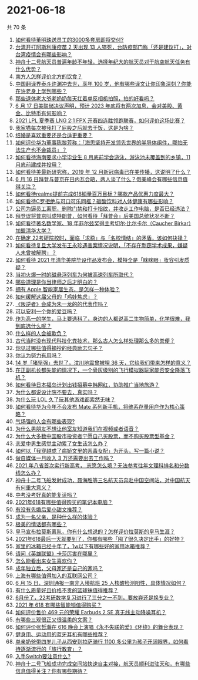 # 2021-06-18

共 70 条

<!-- BEGIN -->
<!-- 最后更新时间 Fri Jun 18 2021 05:01:08 GMT+0800 (China Standard Time) -->

1. [如何看待董明珠送员工的3000多套房即将交付?](https://www.zhihu.com/question/465190639)
2. [台湾开打阿斯利康疫苗 2 天出现 13
   人猝死，台防疫部门称「还是建议打」，对台湾疫情会有哪些影响？](https://www.zhihu.com/question/465590341)
3. [神舟十二号航天员普遍年龄不年轻，选择年纪大的航天员对于航空航天任务有什么优势？](https://www.zhihu.com/question/465284337)
4. [南方人怎样评价北方的饮食？](https://www.zhihu.com/question/31894251)
5. [中国翻译界泰斗许渊冲去世，享年 100
   岁，他有哪些译文让你印象深刻？你能在许老身上学到哪些？](https://www.zhihu.com/question/465502478)
6. [那些退休老大爷老奶奶每天扛着单反相机拍照，拍的好看吗？](https://www.zhihu.com/question/427864597)
7. [6 月 17 日美联储决议声明，预计 2023
   年底将有两次加息，会对美股、黄金、比特币有何影响？](https://www.zhihu.com/question/465456246)
8. [2021 LPL 夏季赛 LNG 2:1 FPX
   开赛四连胜领跑联赛，如何评价这场比赛？](https://www.zhihu.com/question/465588866)
9. [我家猫每次被我打了屁股之后就去干饭，这是为啥？](https://www.zhihu.com/question/465059360)
10. [结婚是喜欢重要还是合适更重要？](https://www.zhihu.com/question/418802722)
11. [如何评价华为董事陈黎芳称：「海思坚持开发领先世界的半导体组件，哪怕无法生产也不会裁员」？](https://www.zhihu.com/question/464967844)
12. [如何看待海南要求小学毕业生 8 月底前学会游泳，游泳池未覆盖到的乡镇，11
    月底前建成并投用？](https://www.zhihu.com/question/465307248)
13. [如何看待美最新研究称，2019 年 12
    月新冠病毒已在美传播，这说明了什么？](https://www.zhihu.com/question/465273612)
14. [6 月 16
    日拜登与普京在日内瓦会晤，两人谈了什么？俄美峰会有哪些信息值得关注？](https://www.zhihu.com/question/465409295)
15. [如何看待realme提前完成618销量百万目标？哪款产品优惠力度最大？](https://www.zhihu.com/question/465333482)
16. [如何看待C罗拒绝与可口可乐同框？碳酸饮料对人体健康有哪些影响？](https://www.zhihu.com/question/465111118)
17. [公司为逼员工离职，删除门禁和打卡指纹，并收走工作电脑，是否已经违法？](https://www.zhihu.com/question/458446577)
18. [拜登误将普京叫成特朗普，如何看待「拜普会」后美国总统状况不断？](https://www.zhihu.com/question/465544690)
19. [如何看待著名数学家、18 年菲尔兹奖得主考切尔·比尔卡尔（Caucher
    Birkar）加盟清华大学？](https://www.zhihu.com/question/464844610)
20. [在确定
    22考研院校时，面临「求稳」与「名校情结」的矛盾，该如何抉择？](https://www.zhihu.com/question/465528736)
21. [如何看待复旦大学发布王永珍遇害案情况说明，「不存在剽窃学术成果，嫌疑人未曾被解聘」？](https://www.zhihu.com/question/465629537)
22. [如何看待 2021
    年清华美院毕设作品发布会，模特全是「眯眯眼」妆容引发质疑？](https://www.zhihu.com/question/464319655)
23. [当初火爆一时的磁悬浮列车为何被高速列车所取代？](https://www.zhihu.com/question/352230599)
24. [哪些道理是你当律师之后才明白的？](https://www.zhihu.com/question/437922823)
25. [拥有 Apple 智能家居生态，是怎样一种体验？](https://www.zhihu.com/question/462758380)
26. [如何缓解这届父母的「鸡娃焦虑」？](https://www.zhihu.com/question/451871565)
27. [《叛逆者》会成为朱一龙的的代表作吗？](https://www.zhihu.com/question/464344697)
28. [可以安利一个你的爱豆吗？](https://www.zhihu.com/question/464244516)
29. [作为高一的学生，马上要选科了，身边的人都说高二生物简单，化学很难，我到底选什么呢？](https://www.zhihu.com/question/465012259)
30. [什么样的人会被欺负？](https://www.zhihu.com/question/460063819)
31. [古代当时没有现代科技化粪技术，那么古人怎么样处理那么多的粪便？](https://www.zhihu.com/question/464580573)
32. [你见过哪些值得摘抄的经典励志句子？](https://www.zhihu.com/question/447620837)
33. [你认为努力有用吗？](https://www.zhihu.com/question/461687086)
34. [14 岁「猪坚强」去世了，汶川地震曾被埋 36
    天，它给我们带来怎样的意义？](https://www.zhihu.com/question/465481304)
35. [在正副机长都失能的情况下，一个骨灰级别的飞行模拟器玩家能否安全降落飞机？](https://www.zhihu.com/question/412412871)
36. [如何看待日本福岛计划出钱招募中韩网红，协助推广当地旅游？](https://www.zhihu.com/question/465371058)
37. [为什么都说设计院不要去，真实吗？](https://www.zhihu.com/question/401676772)
38. [为什么玩 LOL 久了玩其他游戏都索然无味？](https://www.zhihu.com/question/462644970)
39. [如何看待华为今年不会发布 Mate
    系列新手机，将维系存量用户作为核心策略？](https://www.zhihu.com/question/465383357)
40. [气场强的人会有哪些表现?](https://www.zhihu.com/question/25151940)
41. [为什么男朋友不想让他室友知道我们在视频或者语音？](https://www.zhihu.com/question/465047050)
42. [为什么大多数中国股市投资者宁愿自己买股票，而不购买股票型基金？](https://www.zhihu.com/question/32166514)
43. [恋爱中男生感觉主动累了女生该怎么办？](https://www.zhihu.com/question/330148026)
44. [如何以「我穿越成了病娇文里的恶毒女配」为开头，写一篇小说？](https://www.zhihu.com/question/463353580)
45. [做自媒体一月收入 3 万还需要出去工作吗？](https://www.zhihu.com/question/457544338)
46. [2021 年八省首次实行新高考，
    志愿怎么填？无法参考往年文理科排名和分数线怎么办？](https://www.zhihu.com/question/460011388)
47. [神舟十二号飞船发射成功，聂海胜等三名航天员奔赴中国空间站，对中国航天有何重大意义？](https://www.zhihu.com/question/465393063)
48. [中考没考好真的能复读吗？](https://www.zhihu.com/question/463329359)
49. [2021年618有哪些值得购买的笔记本电脑？](https://www.zhihu.com/question/456023623)
50. [有没有先婚后爱小甜文推荐？](https://www.zhihu.com/question/458377910)
51. [成为一名父亲，是种什么样的体验？](https://www.zhihu.com/question/300110433)
52. [极美的情话都有哪些？](https://www.zhihu.com/question/462730865)
53. [皇马宣布拉莫斯离队，你有什么想说的？怎样评价拉莫斯的皇马生涯？](https://www.zhihu.com/question/465466090)
54. [2021年618最后一天就要到了，你都有哪些「囤了很久决定出手」的好物？](https://www.zhihu.com/question/465446335)
55. [家里的冰箱已经十年了，1w以下有哪些好的家用冰箱推荐？](https://www.zhihu.com/question/27522423)
56. [请问《英雄联盟》卡莎厉害在哪里？](https://www.zhihu.com/question/464172547)
57. [怎么能看出来女生喜欢你？](https://www.zhihu.com/question/453143428)
58. [成年独立后，父母家还是自己的家吗？](https://www.zhihu.com/question/465591269)
59. [上海有哪些值得加入的互联网公司？](https://www.zhihu.com/question/19596230)
60. [6 月 15 日，深圳通报一南非入境航班 25
    人核酸检测阳性，具体情况如何？](https://www.zhihu.com/question/465324619)
61. [有什么质量好且价格不贵的篮球袜值得推荐？](https://www.zhihu.com/question/321288348)
62. [6月份了，22考研数学复习进行了三分之一不到，要放弃还是换专业？](https://www.zhihu.com/question/464449112)
63. [2021 年 618 有哪些智能锁值得购买？](https://www.zhihu.com/question/465401695)
64. [如何评价售价 469 元的荣耀 Earbuds 2 SE
    真无线主动降噪耳机？](https://www.zhihu.com/question/465408645)
65. [有哪些三观很正又很温柔的文案？](https://www.zhihu.com/question/458254625)
66. [如何评价张哲瀚在 616
    晚会上演唱《永不失联的爱》《环绕》的舞台表现？](https://www.zhihu.com/question/465329816)
67. [健身用、运动用的蓝牙耳机有哪些推荐？](https://www.zhihu.com/question/43456110)
68. [单亲奶爸带四岁儿子从西安到拉萨骑行 1100
    多公里为孩子开阔眼界，如何看待逐渐流行的「旅行教育」？](https://www.zhihu.com/question/465096300)
69. [入手Switch要注意什么?](https://www.zhihu.com/question/316296166)
70. [神舟十二号飞船成功完成空间站快速自主对接，航天员顺利进驻天和，有哪些信息值得关注？你有哪些期待？](https://www.zhihu.com/question/465284083)

<!-- END -->
